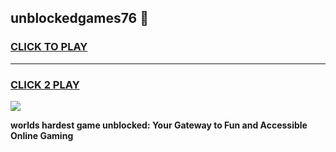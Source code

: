 
## unblockedgames76 👋
<h3>
<a href="https://premium.freeplayer.one?title=unblockedgames76&ref=14F">CLICK TO PLAY</a></h3>
<hr>

<h3>
<a href="https://premium.freeplayer.one?title=unblockedgames76&ref=14F">CLICK 2 PLAY</a>
  
</h3>

<a href="https://premium.freeplayer.one?title=unblockedgames76&ref=12F/"><img src="https://clearcache.store/games.png"></a>


**worlds hardest game unblocked: Your Gateway to Fun and Accessible Online Gaming**
